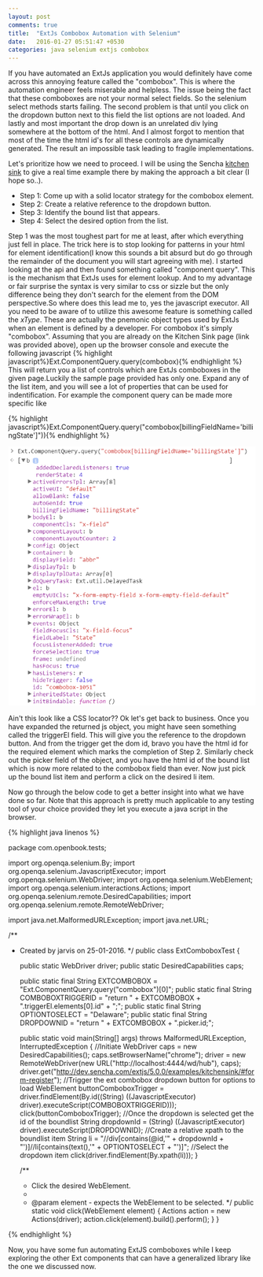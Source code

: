 ```yaml
---
layout: post
comments: true
title:  "ExtJs Combobox Automation with Selenium"
date:   2016-01-27 05:51:47 +0530
categories: java selenium extjs combobox 
---
```

If you have automated an ExtJs application you would definitely have come across this annoying feature called the "combobox". This is where the automation engineer feels miserable and helpless. The issue being the fact that these comboboxes are not your normal select fields. So the selenium select methods starts failing. The second problem is that until you click on the dropdown button next to this field the list options are not loaded. And lastly and most important the drop down is an unrelated div lying somewhere at the bottom of the html. And I almost forgot to mention that most of the time the html id's for all these controls are dynamically generated. The result an impossible task leading to fragile implementations.

Let's prioritize how we need to proceed. I will be using the Sencha [kitchen sink] to give a real time example there by making the approach a bit clear (I hope so..).
 - Step 1: Come up with a solid locator strategy for the combobox element.
 - Step 2: Create a relative reference to the dropdown button.
 - Step 3: Identify the bound list that appears.
 - Step 4: Select the desired option from the list.
 
Step 1 was the most toughest part for me at least, after which everything just fell in place. The trick here is to stop looking for patterns in your html for element identification(I know this sounds a bit absurd but do go through the remainder of the document you will start agreeing with me). I started looking at the api and then found something called "component query". This is the mechanism that ExtJs uses for element lookup. And to my advantage or fair surprise the syntax is very similar to css or sizzle but the only difference being they don't search for the element from the DOM perspective.So where does this lead me to, yes the javascript executor. All you need to be aware of to utilize this awesome feature is something called the _xType_. These are actually the pnemonic object types used by ExtJs when an element is defined by a developer. For combobox it's simply "combobox". Assuming that you are already on the Kitchen Sink page (link was provided above), open up the browser console and execute the following javascript 
 {% highlight javascript%}Ext.ComponentQuery.query(combobox){% endhighlight %} 
 This will return you a list of controls which are ExtJs comboboxes in the given page.Luckily the sample page provided has only one. Expand any of the list item, and you will see a lot of properties that can be used for indentification. For example the component query can be made more specific like 

  {% highlight javascript%}Ext.ComponentQuery.query("combobox[billingFieldName='billingState']")){% endhighlight %} 

![Framework Structure](/assets/ext-combo/snippet.png)

Ain't this look like a CSS locator?? Ok let's get back to business. Once you have expanded the returned js object, you might have seen something called the triggerEl field. This will give you the reference to the dropdown button. And from the trigger get the dom id, bravo you have the html id for the required element which marks the completion of Step 2. Similarly check out the picker field of the object, and you have the html id of the bound list which is now more related to the combobox field than ever. Now just pick up the bound list item and perform a click on the desired li item. 
 
Now go through the below code to get a better insight into what we have done so far. Note that this approach is pretty much applicable to any testing tool of your choice provided they let you execute a java script in the browser.
 
{% highlight java linenos %}

package com.openbook.tests;

import org.openqa.selenium.By;
import org.openqa.selenium.JavascriptExecutor;
import org.openqa.selenium.WebDriver;
import org.openqa.selenium.WebElement;
import org.openqa.selenium.interactions.Actions;
import org.openqa.selenium.remote.DesiredCapabilities;
import org.openqa.selenium.remote.RemoteWebDriver;

import java.net.MalformedURLException;
import java.net.URL;

/**
 * Created by jarvis on 25-01-2016.
 */
public class ExtComboboxTest {

    public static WebDriver driver;
    public static DesiredCapabilities caps;

    public static final String EXTCOMBOBOX = "Ext.ComponentQuery.query(\"combobox\")[0]";
    public static final String COMBOBOXTRIGGERID = "return " + EXTCOMBOBOX + ".triggerEl.elements[0].id" + ";";
    public static final String OPTIONTOSELECT = "Delaware";
    public static final String DROPDOWNID = "return " + EXTCOMBOBOX + ".picker.id;";

    public static void main(String[] args) throws MalformedURLException, InterruptedException {
        //Initiate WebDriver
        caps = new DesiredCapabilities();
        caps.setBrowserName("chrome");
        driver = new RemoteWebDriver(new URL("http://localhost:4444/wd/hub"), caps);
        driver.get("http://dev.sencha.com/extjs/5.0.0/examples/kitchensink/#form-register");
        //Trigger the ext combobox dropdown button for options to load
        WebElement buttonComboboxTrigger = driver.findElement(By.id((String) ((JavascriptExecutor) driver).executeScript(COMBOBOXTRIGGERID)));
        click(buttonComboboxTrigger);
        //Once the dropdown is selected get the id of the boundlist
        String dropdownId = (String) ((JavascriptExecutor) driver).executeScript(DROPDOWNID);
        //Create a relative xpath to the boundlist item
        String li = "//div[contains(@id,'" + dropdownId + "')]//li[contains(text(),'" + OPTIONTOSELECT + "')]";
        //Select the dropdown item
        click(driver.findElement(By.xpath(li)));
    }

    /**
     * Click the desired WebElement.
     *
     * @param element - expects the WebElement to be selected.
     */
    public static void click(WebElement element) {
        Actions action = new Actions(driver);
        action.click(element).build().perform();
    }
}

    
{% endhighlight %} 

Now, you have some fun automating ExtJS comboboxes while I keep exploring the other Ext components that can have a generalized library like the one we discussed now.

[kitchen sink]: http://dev.sencha.com/extjs/5.0.0/examples/kitchensink/#form-register